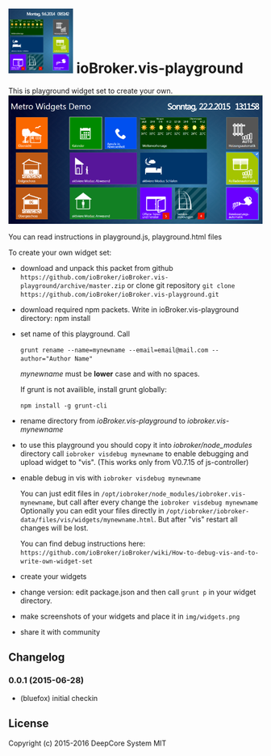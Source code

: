 ![Logo](admin/playground.png)
ioBroker.vis-playground
============

This is playground widget set to create your own.
![Screenshot](img/widgets.png)

You can read instructions in playground.js, playground.html files

To create your own widget set:
- download and unpack this packet from github ```https://github.com/ioBroker/ioBroker.vis-playground/archive/master.zip```
  or clone git repository ```git clone https://github.com/ioBroker/ioBroker.vis-playground.git```

- download required npm packets. Write in ioBroker.vis-playground directory:
  npm install
  
- set name of this playground. Call
  
  ```grunt rename --name=mynewname --email=email@mail.com --author="Author Name"```
  
  *mynewname* must be **lower** case and with no spaces.

  If grunt is not availible, install grunt globally:
  
  ```npm install -g grunt-cli```
 
- rename directory from *ioBroker.vis-playground* to *iobroker.vis-mynewname*

- to use this playground you should copy it into *iobroker/node_modules* directory
  call ```iobroker visdebug mynewname``` to enable debugging and upload widget to "vis". (This works only from V0.7.15 of js-controller)

- enable debug in vis with
  ```iobroker visdebug mynewname```
  
  You can just edit files in ```/opt/iobroker/node_modules/iobroker.vis-mynewname```, but call after every change the ```iobroker visdebug mynewname```
  Optionally you can edit your files directly in ```/opt/iobroker/iobroker-data/files/vis/widgets/mynewname.html```. But after "vis" restart all changes will be lost. 
  
  You can find debug instructions here: ```https://github.com/ioBroker/ioBroker/wiki/How-to-debug-vis-and-to-write-own-widget-set```
  
- create your widgets

- change version: edit package.json and then call ```grunt p``` in your widget directory.
  
- make screenshots of your widgets and place it in ```img/widgets.png```

- share it with community

## Changelog

### 0.0.1 (2015-06-28)
- (bluefox) initial checkin

## License
 Copyright (c) 2015-2016 DeepCore System
 MIT
